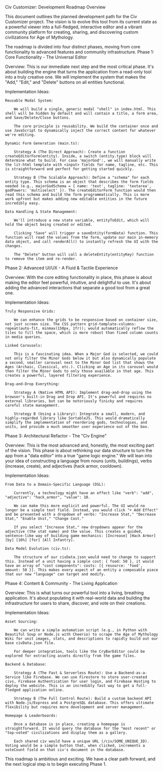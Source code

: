 Civ Customizer: Development Roadmap
Overview

This document outlines the planned development path for the Civ Customizer project. The vision is to evolve this tool from its current state as a powerful viewer into a full-fledged, interactive editor and a vibrant community platform for creating, sharing, and discovering custom civilizations for Age of Mythology.

The roadmap is divided into four distinct phases, moving from core functionality to advanced features and community infrastructure.
Phase 1: Core Functionality - The Universal Editor

Overview: This is our immediate next step and the most critical phase. It's about building the engine that turns the application from a read-only tool into a truly creative one. We will implement the system that makes the "Add," "Edit," and "Delete" buttons on all entities functional.

Implementation Ideas:

    Reusable Modal System:

        We will build a single, generic modal "shell" in index.html. This shell will be hidden by default and will contain a title, a form area, and Save/Delete/Close buttons.

        The core principle is reusability. We build the container once and use JavaScript to dynamically inject the correct content for whatever we're editing.

    Dynamic Form Generation (main.ts):

        Strategy A (The Direct Approach): Create a function createEditorForm(entity). Inside, a switch (entity.type) block will determine what to build. For case 'majorGod':, we will manually write the lit-html template with <input> fields for name, tagline, etc. This is straightforward and perfect for getting started quickly.

        Strategy B (The Scalable Approach): Define a "schema" for each entity type. This schema is an object that describes the form fields needed (e.g., majorGodSchema = { name: 'text', tagline: 'textarea', godPowers: 'multiselect' }). The createEditorForm function would then read this schema and build the form programmatically. This is more work upfront but makes adding new editable entities in the future incredibly easy.

    Data Handling & State Management:

        We'll introduce a new state variable, entityToEdit, which will hold the object being created or edited.

        Clicking "Save" will trigger a saveEntity(formData) function. This function will read the values from the form, update our main in-memory data object, and call renderAll() to instantly refresh the UI with the changes.

        The "Delete" button will call a deleteEntity(entityKey) function to remove the item and re-render.

Phase 2: Advanced UI/UX - A Fluid & Tactile Experience

Overview: With the core editing functionality in place, this phase is about making the editor feel powerful, intuitive, and delightful to use. It's about adding the advanced interactions that separate a good tool from a great one.

Implementation Ideas:

    Truly Responsive Grids:

        We can enhance the grids to be responsive based on container size, not just screen size. The CSS pattern grid-template-columns: repeat(auto-fit, minmax(150px, 1fr)); would automatically reflow the tiles to fill the space, which is more robust than fixed column counts in media queries.

    Linked Carousels:

        This is a fascinating idea. When a Major God is selected, we could not only filter the Minor Gods below it but also dynamically populate a second, smaller carousel next to the Minor God list that shows the Ages (Archaic, Classical, etc.). Clicking an Age in its carousel would then filter the Minor Gods to only those available in that age. This creates a powerful, layered filtering experience.

    Drag-and-Drop Everything:

        Strategy A (Native HTML API): Implement drag-and-drop using the browser's built-in Drag and Drop API. It's powerful and requires no external libraries, but can be notoriously finicky and requires careful state management.

        Strategy B (Using a Library): Integrate a small, modern, and highly-regarded library like SortableJS. This would dramatically simplify the implementation of reordering gods, technologies, and units, and provide a much smoother user experience out of the box.

Phase 3: Architectural Refactor - The "Civ Engine"

Overview: This is the most advanced and, honestly, the most exciting part of the vision. This phase is about rethinking our data structure to turn the app from a "data editor" into a true "game logic engine." We will lean into your idea of constructing a language from nouns (units, buildings), verbs (increase, create), and adjectives (hack armor, cooldown).

Implementation Ideas:

    From Data to a Domain-Specific Language (DSL):

        Currently, a technology might have an effect like "verb": "add", "adjective": "hack_armor", "value": 10.

        We can make this more explicit and powerful. The UI would no longer be a simple text field. Instead, you would click "+ Add Effect" and be presented with a dropdown of verbs: "Increase Stat," "Decrease Stat," "Enable Unit," "Change Cost."

        If you select "Increase Stat," new dropdowns appear for the adjective (the stat name) and the value. This creates a guided, sentence-like way of building game mechanics: [Increase] [Hack Armor] [by] [10%] [for] [All Infantry].

    Data Model Evolution (civ.ts):

        The structure of our civData.json would need to change to support this. Instead of a unit having a simple cost: { food: 50 }, it would have an array of "cost components": costs: [{ resource: 'food', amount: 50 }]. This makes every aspect of an entity a composable piece that our new "language" can target and modify.

Phase 4: Content & Community - The Living Application

Overview: This is what turns our powerful tool into a living, breathing application. It's about populating it with real-world data and building the infrastructure for users to share, discover, and vote on their creations.

Implementation Ideas:

    Asset Sourcing:

        We can write a simple automation script (e.g., in Python with Beautiful Soup or Node.js with Cheerio) to scrape the Age of Mythology Wiki for unit images, stats, and descriptions to rapidly build out our base civData.json file.

        For deeper integration, tools like the CryBarEditor could be explored for extracting assets directly from the game files.

    Backend & Database:

        Strategy A (The Fast & Serverless Route): Use a Backend-as-a-Service like Firebase. We can use Firestore to store user-created civs, Firebase Authentication for user login, and Firebase Hosting to deploy the website. This is an incredibly fast way to get a full-fledged application online.

        Strategy B (The Full Control Route): Build a custom backend API with Node.js/Express and a PostgreSQL database. This offers ultimate flexibility but requires more development and server management.

    Homepage & Leaderboards:

        Once a database is in place, creating a homepage is straightforward. It would query the database for the "most recent" or "top-voted" civilizations and display them as a gallery.

        Each shared civ would have a unique URL (/civ/SOME_UNIQUE_ID). Voting would be a simple button that, when clicked, increments a voteCount field on that civ's document in the database.

This roadmap is ambitious and exciting. We have a clear path forward, and the next logical step is to begin executing Phase 1.